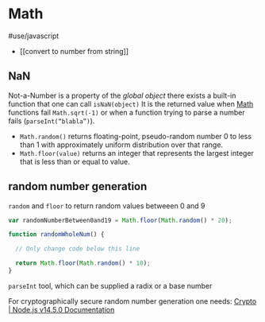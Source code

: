 # Math
#use/javascript

* [[convert to number from string]]

## NaN
Not-a-Number
is a property of the _global object_
there exists a built-in function that one can call `isNaN(object)`
It is the returned value when  [Math](https://developer.mozilla.org/en-US/docs/Web/JavaScript/Reference/Global_Objects/Math)  functions fail `Math.sqrt(-1)` or when a function trying to parse a number fails (`parseInt(“blabla”)`).

* `Math.random()` returns floating-point, pseudo-random number 0 to less than 1 with approximately uniform distribution over that range.
* `Math.floor(value)` returns an integer that represents the largest integer that is less than or equal to value.

## random number generation

`random` and `floor` to return random values betweeen 0 and 9

```javascript
var randomNumberBetween0and19 = Math.floor(Math.random() * 20);

function randomWholeNum() {

  // Only change code below this line

  return Math.floor(Math.random() * 10);
}
```

`parseInt` tool, which can be supplied a radix or a base number

For cryptographically secure random number generation one needs: [Crypto | Node.js v14.5.0 Documentation](https://nodejs.org/api/crypto.html#crypto_crypto)


